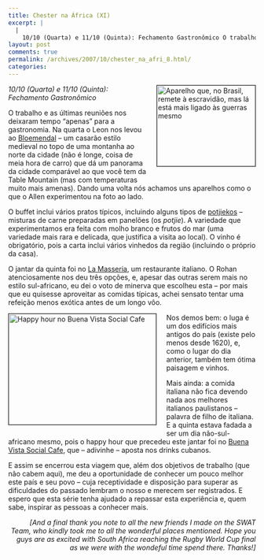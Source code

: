 ```yaml
---
title: Chester na África (XI)
excerpt: |
  |
    10/10 (Quarta) e 11/10 (Quinta): Fechamento Gastronômico O trabalho e as últimas reuniões nos deixaram tempo "apenas" para a gastronomia. Na quarta o Leon nos levou ao Bloemendal - um casarão estilo medieval no topo de uma montanha ao norte...
layout: post
comments: true
permalink: /archives/2007/10/chester_na_afri_8.html/
categories:
---
```

<span class="mt-enclosure mt-enclosure-image"><img title="Aparelho que, no Brasil, remete à escravidão, mas lá está mais ligado às guerras mesmo" border="1" src="//chester.me/archives/img/aparelho.jpg" width="200" height="164" class="mt-image-right" style="float: right; margin: 0 0 20px 20px;" /></span>*10/10 (Quarta) e 11/10 (Quinta): Fechamento Gastronômico*

O trabalho e as últimas reuniões nos deixaram tempo &#8220;apenas&#8221; para a gastronomia. Na quarta o Leon nos levou ao [Bloemendal][1] &#8211; um casarão estilo medieval no topo de uma montanha ao norte da cidade (não é longe, coisa de meia hora de carro) que dá um panorama da cidade comparável ao que você tem da Table Mountain (mas com temperaturas muito mais amenas). Dando uma volta nós achamos uns aparelhos como o que o Allen experimentou na foto ao lado.

O buffet inclui vários pratos típicos, incluindo alguns tipos de [potjiekos][2] &#8211; misturas de carne preparadas em panelões (os *potjie*). A variedade que experimentamos era feita com molho branco e frutos do mar (uma variedade mais rara e delicada, que justifica a visita ao local). O vinho é obrigatório, pois a carta inclui vários vinhedos da região (incluindo o próprio da casa).

O jantar da quinta foi no [La Masseria][3], um restaurante italiano. O Rohan atenciosamente nos deu três opções, e, apesar das outras serem mais no estilo sul-africano, eu dei o voto de minerva que escolheu esta &#8211; por mais que eu quisesse aproveitar as comidas típicas, achei sensato tentar uma refeição menos exótica antes de um longo vôo.

<span class="mt-enclosure mt-enclosure-image"><img border="1" title="Happy hour no Buena Vista Social Cafe" src="//chester.me/archives/img/happy_hour_buena_vista.jpg" width="300" height="225" class="mt-image-left" style="float: left; margin: 0 20px 20px 0;" /></span>Nos demos bem: o luga é um dos edifícios mais antigos do país (existe pelo menos desde 1620), e, como o lugar do dia anterior, também tem ótima paisagem e vinhos.

Mais ainda: a comida italiana não fica devendo nada aos melhores italianos paulistanos &#8211; palavra de filho de italiana. E a quinta estava fadada a ser um dia não-sul-africano mesmo, pois o happy hour que precedeu este jantar foi no [Buena Vista Social Cafe][4], que &#8211; adivinhe &#8211; aposta nos drinks cubanos.

E assim se encerrou esta viagem que, além dos objetivos de trabalho (que não cabem aqui), me deu a oportunidade de conhecer um pouco melhor este país e seu povo &#8211; cuja receptividade e disposição para superar as dificuldades do passado lembram o nosso e merecem ser registrados. E espero que esta série tenha ajudado a repassar esta experiência e, quem sabe, inspirar as pessoas a conhecer mais.

<div style="text-align: right;">
  <em>[And a final thank you note to all the new friends I made on the SWAT Team, who kindly took me to all the wonderful places mentioned. Hope you guys are as excited with South Africa reaching the Rugby World Cup final as we were with the wondeful time spend there. Thanks!]</em>
</div>

 [1]: http://www.bloemendal.co.za/
 [2]: http://funkymunky.co.za/potjiekos.html
 [3]: http://www.lamasseria.co.za/
 [4]: http://www.buenavista.co.za/home.html
